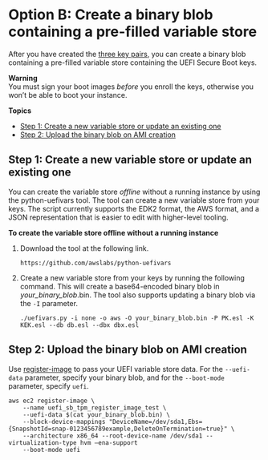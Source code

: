 # Option B: Create a binary blob containing a pre\-filled variable store<a name="uefi-secure-boot-optionB"></a>

After you have created the [three key pairs](uefi-secure-boot-create-three-key-pairs.md), you can create a binary blob containing a pre\-filled variable store containing the UEFI Secure Boot keys\.

**Warning**  
You must sign your boot images *before* you enroll the keys, otherwise you won’t be able to boot your instance\.

**Topics**
+ [Step 1: Create a new variable store or update an existing one](#uefi-secure-boot-create-or-update-variable)
+ [Step 2: Upload the binary blob on AMI creation](#uefi-secure-boot-upload-binary-blob-on-ami-creation)

## Step 1: Create a new variable store or update an existing one<a name="uefi-secure-boot-create-or-update-variable"></a>

You can create the variable store *offline* without a running instance by using the python\-uefivars tool\. The tool can create a new variable store from your keys\. The script currently supports the EDK2 format, the AWS format, and a JSON representation that is easier to edit with higher\-level tooling\.

**To create the variable store offline without a running instance**

1. Download the tool at the following link\.

   ```
   https://github.com/awslabs/python-uefivars
   ```

1. Create a new variable store from your keys by running the following command\. This will create a base64\-encoded binary blob in *your\_binary\_blob*\.bin\. The tool also supports updating a binary blob via the `-I` parameter\.

   ```
   ./uefivars.py -i none -o aws -O your_binary_blob.bin -P PK.esl -K KEK.esl --db db.esl --dbx dbx.esl
   ```

## Step 2: Upload the binary blob on AMI creation<a name="uefi-secure-boot-upload-binary-blob-on-ami-creation"></a>

Use [register\-image](https://docs.aws.amazon.com/cli/latest/reference/ec2/register-image.html) to pass your UEFI variable store data\. For the `--uefi-data` parameter, specify your binary blob, and for the `--boot-mode` parameter, specify `uefi`\.

```
aws ec2 register-image \
    --name uefi_sb_tpm_register_image_test \
    --uefi-data $(cat your_binary_blob.bin) \
    --block-device-mappings "DeviceName=/dev/sda1,Ebs= {SnapshotId=snap-0123456789example,DeleteOnTermination=true}" \
    --architecture x86_64 --root-device-name /dev/sda1 --virtualization-type hvm —ena-support
    --boot-mode uefi
```
